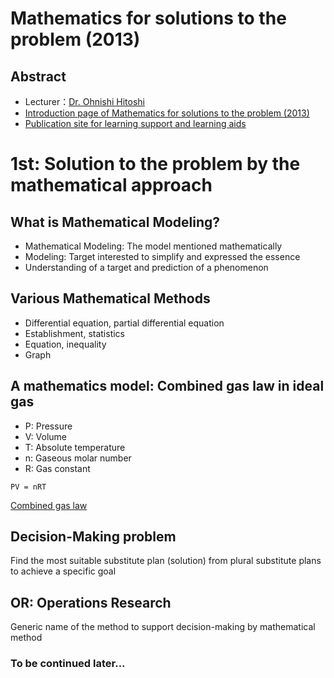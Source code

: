 # Mathematics for solutions to the problem (2013)

## Abstract
- Lecturer：[Dr. Ohnishi  Hitoshi](http://act.ouj.ac.jp/researcher/detail/?id=23)
- [Introduction page of Mathematics for solutions to the problem  (2013)](http://www.ouj.ac.jp/kamoku/detail/1570013/)
- [Publication site for learning support and learning  aids](http://www.campus.ouj.ac.jp/~maps13/)

# 1st: Solution to the problem by the mathematical approach

## What is Mathematical Modeling?
- Mathematical Modeling: The model mentioned mathematically
- Modeling: Target interested to simplify and expressed the essence
- Understanding of a target and prediction of a phenomenon

## Various Mathematical Methods
- Differential equation, partial differential equation
- Establishment, statistics
- Equation, inequality
- Graph

## A mathematics model: Combined gas law in ideal gas
- P: Pressure
- V: Volume
- T: Absolute temperature
- n: Gaseous molar number
- R: Gas constant

```
PV = nRT
```

[Combined gas law](https://ja.wikipedia.org/wiki/%E3%83%9C%E3%82%A4%E3%83%AB%EF%BC%9D%E3%82%B7%E3%83%A3%E3%83%AB%E3%83%AB%E3%81%AE%E6%B3%95%E5%89%87)

## Decision-Making problem
Find the most suitable substitute plan (solution) from plural substitute plans to achieve a specific goal

## OR: Operations Research
Generic name of the method to support decision-making by mathematical method

### To be continued later...
